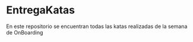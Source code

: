 # EntregaKatas
En este repositorio se encuentran todas las katas realizadas de la semana de OnBoarding
